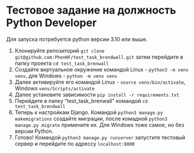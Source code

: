 # Тестовое задание на должность Python Developer

Для запуска потребуется python версии 3.10 или выше.
 1) Клонируйте репозиторий `git clone git@github.com:PhenHF/test_task_brendwall.git` затем перейдите в папку проекта `cd test_task_brenwall`
 2) Создайте виртуальное окружение командой Linux - `python3 -m venv venv`, для Windows - `python -m venv venv`
 3) Далее активируйте его командой Linux - `source venv/bin/activate`, Windows `venv/Scripts/activate`
 4) Далее установите зависимости `pip install -r requirements.txt`
 5) Перейдите в папку "test_task_brenwall" командой `cd test_task_brendwall`
 6) Теперь к настройкам Django. Командой `python3 manage.py makemigrations` создайте миграции, после комадной `python3 manage.py migrate` примените их. Для Windows тоже самое, но без версии Python.
 7) Готово! Командой `python3 manage.py runserver` запустите тестовый сервер и перейдите по адрессу `localhost:8000`
